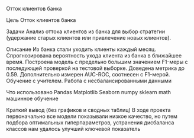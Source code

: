 Отток клиентов банка

Цель
Отток клиентов банка

Задачи
Анализ оттока клиентов из банка для выбор стратегии (удержание старых клиентов или привлечение новых клиентов).

Описание
Из банка стали уходить клиенты каждый месяц. Спрогнозирована вероятность ухода клиента из банка в ближайшее время. Построена модель с предельно большим значением F1-меры с последующей проверкой на тестовой выборке. Доведена метрика до 0.59. Дополнительно измерен AUC-ROC, соотнесен с F1-мерой. Обучение с учителем. Работа с несбалансированными данными

Что использовано
Pandas Matplotlib Seaborn numpy sklearn math машинное обучение

Краткий вывод (без графиков и сводных таблиц)
В ходе проекта первоначально все модели показывали низкое качество, но путем подбора оптимальных гиперпараметров, устранения дисбаланса классов нам удалось улучший ключевой показатель

